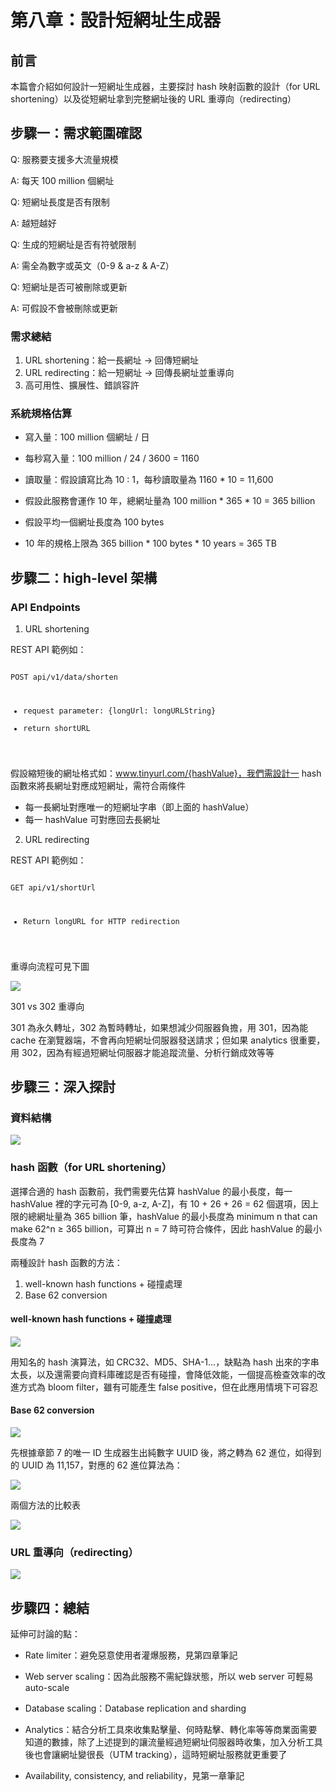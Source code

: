 # 第八章：設計短網址生成器

## 前言

本篇會介紹如何設計一短網址生成器，主要探討 hash 映射函數的設計（for URL shortening）以及從短網址拿到完整網址後的 URL 重導向（redirecting）

## 步驟一：需求範圍確認

Q: 服務要支援多大流量規模

A: 每天 100 million 個網址

Q: 短網址長度是否有限制

A: 越短越好

Q: 生成的短網址是否有符號限制

A: 需全為數字或英文（0-9 & a-z & A-Z）

Q: 短網址是否可被刪除或更新

A: 可假設不會被刪除或更新

### 需求總結

1. URL shortening：給一長網址 -> 回傳短網址
2. URL redirecting：給一短網址 -> 回傳長網址並重導向
3. 高可用性、擴展性、錯誤容許

### 系統規格估算

- 寫入量：100 million 個網址 / 日

- 每秒寫入量：100 million / 24 / 3600 = 1160

- 讀取量：假設讀寫比為 10 : 1，每秒讀取量為 1160 * 10 = 11,600

- 假設此服務會運作 10 年，總網址量為 100 million * 365 * 10 = 365 billion

- 假設平均一個網址長度為 100 bytes

- 10 年的規格上限為 365 billion * 100 bytes * 10 years = 365 TB

## 步驟二：high-level 架構

### API Endpoints

1. URL shortening

REST API 範例如：

<code>
POST api/v1/data/shorten

- request parameter: {longUrl: longURLString}
- return shortURL
</code>

假設縮短後的網址格式如：www.tinyurl.com/{hashValue}，我們需設計一 hash 函數來將長網址對應成短網址，需符合兩條件

- 每一長網址對應唯一的短網址字串（即上面的 hashValue）
- 每一 hashValue 可對應回去長網址

2. URL redirecting

REST API 範例如：

<code>
GET api/v1/shortUrl

- Return longURL for HTTP redirection
</code>

重導向流程可見下圖

![](assets/redirect.png)

301 vs 302 重導向

301 為永久轉址，302 為暫時轉址，如果想減少伺服器負擔，用 301，因為能 cache 在瀏覽器端，不會再向短網址伺服器發送請求；但如果 analytics 很重要，用 302，因為有經過短網址伺服器才能追蹤流量、分析行銷成效等等

## 步驟三：深入探討

### 資料結構

![](assets/ds.png)

### hash 函數（for URL shortening）

選擇合適的 hash 函數前，我們需要先估算 hashValue 的最小長度，每一 hashValue 裡的字元可為 [0-9, a-z, A-Z]，有 10 + 26 + 26 = 62 個選項，因上限的總網址量為 365 billion 筆，hashValue 的最小長度為 minimum n that can make 62^n ≥ 365 billion，可算出 n = 7 時可符合條件，因此 hashValue 的最小長度為 7

兩種設計 hash 函數的方法：

1. well-known hash functions + 碰撞處理
2. Base 62 conversion

#### well-known hash functions + 碰撞處理

![](assets/hash_with_collision.png)

用知名的 hash 演算法，如 CRC32、MD5、SHA-1...，缺點為 hash 出來的字串太長，以及還需要向資料庫確認是否有碰撞，會降低效能，一個提高檢查效率的改進方式為 bloom filter，雖有可能產生 false positive，但在此應用情境下可容忍

#### Base 62 conversion

![](assets/base62.png)

先根據章節 7 的唯一 ID 生成器生出純數字 UUID 後，將之轉為 62 進位，如得到的 UUID 為 11,157，對應的 62 進位算法為：

![](assets/base62_example.png)

兩個方法的比較表

![](assets/comparison.png)

### URL 重導向（redirecting）

![](assets/redirect_flow.png)

## 步驟四：總結

延伸可討論的點：

- Rate limiter：避免惡意使用者灌爆服務，見第四章筆記

- Web server scaling：因為此服務不需紀錄狀態，所以 web server 可輕易 auto-scale

- Database scaling：Database replication and sharding

- Analytics：結合分析工具來收集點擊量、何時點擊、轉化率等等商業面需要知道的數據，除了上述提到的讓流量經過短網址伺服器時收集，加入分析工具後也會讓網址變很長（UTM tracking），這時短網址服務就更重要了

- Availability, consistency, and reliability，見第一章筆記
